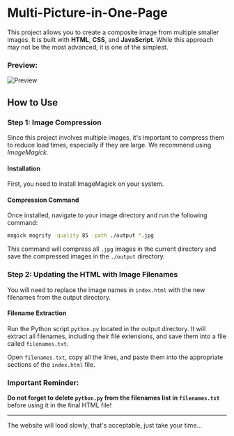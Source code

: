 # Multi-Picture-in-One-Page

This project allows you to create a composite image from multiple smaller images. It is built with **HTML**, **CSS**, and **JavaScript**. While this approach may not be the most advanced, it is one of the simplest.

### Preview:
![Preview](https://github.com/user-attachments/assets/d7279d99-99e6-44bc-9898-222158bd9dc0)

## How to Use

### Step 1: Image Compression
Since this project involves multiple images, it's important to compress them to reduce load times, especially if they are large. We recommend using *ImageMagick*. 

#### Installation
First, you need to install ImageMagick on your system.

#### Compression Command
Once installed, navigate to your image directory and run the following command:

```bash
magick mogrify -quality 85 -path ./output *.jpg
```

This command will compress all `.jpg` images in the current directory and save the compressed images in the `./output` directory.

### Step 2: Updating the HTML with Image Filenames
You will need to replace the image names in `index.html` with the new filenames from the output directory.

#### Filename Extraction
Run the Python script `python.py` located in the output directory. It will extract all filenames, including their file extensions, and save them into a file called `filenames.txt`.

Open `filenames.txt`, copy all the lines, and paste them into the appropriate sections of the `index.html` file.

### Important Reminder:
**Do not forget to delete `python.py` from the filenames list in `filenames.txt`** before using it in the final HTML file!

---
The website will load slowly, that's acceptable, just take your time...
